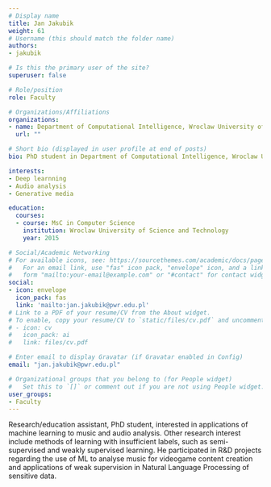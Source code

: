 ```yaml
---
# Display name
title: Jan Jakubik
weight: 61
# Username (this should match the folder name)
authors:
- jakubik

# Is this the primary user of the site?
superuser: false

# Role/position
role: Faculty

# Organizations/Affiliations
organizations:
- name: Department of Computational Intelligence, Wroclaw University of Science and Technology
  url: ""

# Short bio (displayed in user profile at end of posts)
bio: PhD student in Department of Computational Intelligence, Wroclaw University of Science and Technology

interests:
- Deep learnning
- Audio analysis
- Generative media 

education:
  courses:
  - course: MsC in Computer Science
    institution: Wroclaw University of Science and Technology
    year: 2015

# Social/Academic Networking
# For available icons, see: https://sourcethemes.com/academic/docs/page-builder/#icons
#   For an email link, use "fas" icon pack, "envelope" icon, and a link in the
#   form "mailto:your-email@example.com" or "#contact" for contact widget.
social:
- icon: envelope
  icon_pack: fas
  link: 'mailto:jan.jakubik@pwr.edu.pl'
# Link to a PDF of your resume/CV from the About widget.
# To enable, copy your resume/CV to `static/files/cv.pdf` and uncomment the lines below.
# - icon: cv
#   icon_pack: ai
#   link: files/cv.pdf

# Enter email to display Gravatar (if Gravatar enabled in Config)
email: "jan.jakubik@pwr.edu.pl"

# Organizational groups that you belong to (for People widget)
#   Set this to `[]` or comment out if you are not using People widget.
user_groups:
- Faculty
---
```

Research/education assistant, PhD student, interested in applications of machine learning to music and audio analysis. Other research interest include methods of learning with insufficient labels, such as semi-supervised and weakly supervised learning. He participated in R&D projects regarding the use of ML to analyse music for videogame content creation and applications of weak supervision in Natural Language Processing of sensitive data.
